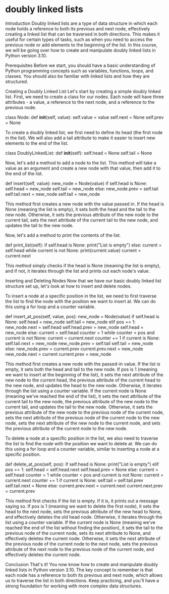 
doubly linked lists
===================
Introduction
Doubly linked lists are a type of data structure in which each node holds a reference to both its previous and next node, effectively creating a linked list that can be traversed in both directions. This makes it useful for certain types of tasks, such as when you need to access the previous node or add elements to the beginning of the list. In this course, we will be going over how to create and manipulate doubly linked lists in Python version 3.10.

Prerequisites
Before we start, you should have a basic understanding of Python programming concepts such as variables, functions, loops, and classes. You should also be familiar with linked lists and how they are structured.

Creating a Doubly Linked List
Let's start by creating a simple doubly linked list. First, we need to create a class for our nodes. Each node will have three attributes - a value, a reference to the next node, and a reference to the previous node.

class Node:
    def __init__(self, value):
        self.value = value
        self.next = None
        self.prev = None

To create a doubly linked list, we first need to define its head (the first node in the list). We will also add a tail attribute to make it easier to insert new elements to the end of the list.

class DoublyLinkedList:
    def __init__(self):
        self.head = None
        self.tail = None

Now, let's add a method to add a node to the list. This method will take a value as an argument and create a new node with that value, then add it to the end of the list.

def insert(self, value):
    new_node = Node(value)
    if self.head is None:
        self.head = new_node
        self.tail = new_node
    else:
        new_node.prev = self.tail
        self.tail.next = new_node
        self.tail = new_node

This method first creates a new node with the value passed in. If the head is None (meaning the list is empty), it sets both the head and the tail to the new node. Otherwise, it sets the previous attribute of the new node to the current tail, sets the next attribute of the current tail to the new node, and updates the tail to the new node.

Now, let's add a method to print the contents of the list.

def print_list(self):
    if self.head is None:
        print("List is empty")
    else:
        current = self.head
        while current is not None:
            print(current.value)
            current = current.next

This method simply checks if the head is None (meaning the list is empty), and if not, it iterates through the list and prints out each node's value.

Inserting and Deleting Nodes
Now that we have our basic doubly linked list structure set up, let's look at how to insert and delete nodes.

To insert a node at a specific position in the list, we need to first traverse the list to find the node with the position we want to insert at. We can do this using a for loop and a counter variable.

def insert_at_pos(self, value, pos):
    new_node = Node(value)
    if self.head is None:
        self.head = new_node
        self.tail = new_node
    elif pos == 1:
        new_node.next = self.head
        self.head.prev = new_node
        self.head = new_node
    else:
        current = self.head
        counter = 1
        while counter < pos and current is not None:
            current = current.next
            counter += 1
        if current is None:
            self.tail.next = new_node
            new_node.prev = self.tail
            self.tail = new_node
        else:
            new_node.prev = current.prev
            current.prev.next = new_node
            new_node.next = current
            current.prev = new_node

This method first creates a new node with the passed-in value. If the list is empty, it sets both the head and tail to the new node. If pos is 1 (meaning we want to insert at the beginning of the list), it sets the next attribute of the new node to the current head, the previous attribute of the current head to the new node, and updates the head to the new node. Otherwise, it iterates through the list using a counter variable. If the current node is None (meaning we've reached the end of the list), it sets the next attribute of the current tail to the new node, the previous attribute of the new node to the current tail, and updates the tail to the new node. Otherwise, it sets the previous attribute of the new node to the previous node of the current node, sets the next attribute of the previous node of the current node to the new node, sets the next attribute of the new node to the current node, and sets the previous attribute of the current node to the new node.

To delete a node at a specific position in the list, we also need to traverse the list to find the node with the position we want to delete at. We can do this using a for loop and a counter variable, similar to inserting a node at a specific position.

def delete_at_pos(self, pos):
    if self.head is None:
        print("List is empty")
    elif pos == 1:
        self.head = self.head.next
        self.head.prev = None
    else:
        current = self.head
        counter = 1
        while counter < pos and current is not None:
            current = current.next
            counter += 1
        if current is None:
            self.tail = self.tail.prev
            self.tail.next = None
        else:
            current.prev.next = current.next
            current.next.prev = current.prev

This method first checks if the list is empty. If it is, it prints out a message saying so. If pos is 1 (meaning we want to delete the first node), it sets the head to the next node, sets the previous attribute of the new head to None, and effectively deletes the old head node. Otherwise, it iterates through the list using a counter variable. If the current node is None (meaning we've reached the end of the list without finding the position), it sets the tail to the previous node of the current node, sets its next attribute to None, and effectively deletes the current node. Otherwise, it sets the next attribute of the previous node of the current node to the next node, sets the previous attribute of the next node to the previous node of the current node, and effectively deletes the current node.

Conclusion
That's it! You now know how to create and manipulate doubly linked lists in Python version 3.10. The key concept to remember is that each node has a reference to both its previous and next node, which allows us to traverse the list in both directions. Keep practicing, and you'll have a strong foundation for working with more complex data structures.